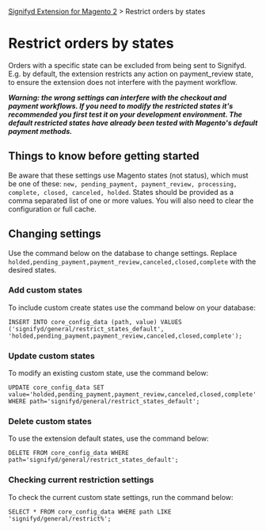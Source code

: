 [Signifyd Extension for Magento 2](../README.md) > Restrict orders by states

# Restrict orders by states

Orders with a specific state can be excluded from being sent to Signifyd. E.g. by default, the extension restricts any action on payment_review state, to ensure the extension does not interfere with the payment workflow.

**_Warning: the wrong settings can interfere with the checkout and payment workflows. If you need to modify the restricted states it's recommended you first test it on your development environment. The default restricted states have already been tested with Magento's default payment methods._**

## Things to know before getting started
Be aware that these settings use Magento states (not status), which must be one of these: `new, pending_payment, payment_review, processing, complete, closed, canceled, holded`. States should be provided as a comma separated list of one or more values. You will also need to clear the configuration or full cache. 

## Changing settings

Use the command below on the database to change settings. Replace `holded,pending_payment,payment_review,canceled,closed,complete` with the desired states. 

### Add custom states

To include custom create states use the command below on your database:

```
INSERT INTO core_config_data (path, value) VALUES ('signifyd/general/restrict_states_default', 'holded,pending_payment,payment_review,canceled,closed,complete');
```

### Update custom states

To modify an existing custom state, use the command below:

```
UPDATE core_config_data SET value='holded,pending_payment,payment_review,canceled,closed,complete' WHERE path='signifyd/general/restrict_states_default';
```

### Delete custom states

To use the extension default states, use the command below:

```
DELETE FROM core_config_data WHERE path='signifyd/general/restrict_states_default';
```

### Checking current restriction settings

To check the current custom state settings, run the command below:

```
SELECT * FROM core_config_data WHERE path LIKE 'signifyd/general/restrict%';
```
